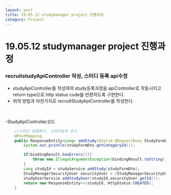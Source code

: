 ```yaml
---
layout: post
title: 19.05.12 studymanager project 진행과정
category: Project
---
```


# 19.05.12 studymanager project 진행과정
### recruitstudyApiController 작성, 스터디 등록 api수정
- studyApiController를 작성하여 study등록과정을 apiController로 작동시키고 return type으로 http status code를 반환하도록 구현한다.
- 위의 방법과 마찬가지로 recruitStudyApiController를 작성한다.
<br>

-StudyApiController코드 
```java
    //스터디 등록하기, 스터디유저 추가
    @PostMapping
    public ResponseEntity<Long> addStudy(@Valid @RequestBody StudyFormDto studyFormDto, BindingResult bindingResult){
        System.out.println(studyFormDto.getCategoryId());

        if(bindingResult.hasErrors()){
            throw new IllegalArgumentException(bindingResult.toString());
        }
        Long studyId = studyService.addStudy(studyFormDto);
        StudyManagerSecurityUser securityUser = (StudyManagerSecurityUser) SecurityContextHolder.getContext().getAuthentication().getPrincipal();
        studyUserService.addStudyUser(studyId,securityUser.getId());
        return new ResponseEntity<>(studyId, HttpStatus.CREATED);
    }
```

<br>



 
